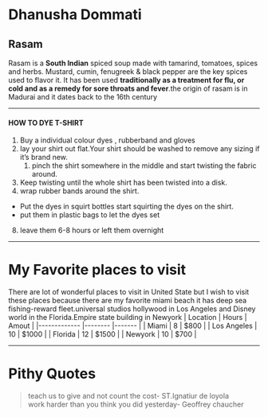 # Dhanusha Dommati
## Rasam
Rasam is a **South Indian** spiced soup made with tamarind, tomatoes, spices and herbs. Mustard, cumin, fenugreek & black pepper are the key spices used to flavor it. It has been used **traditionally as a treatment for flu, or cold and as a remedy for sore throats and fever**.the origin of rasam is in Madurai and it dates back to the 16th century 

---
#### HOW TO DYE T-SHIRT 
1. Buy a individual colour dyes , rubberband and gloves 
2. lay your shirt out flat.Your shirt should be washed to remove any sizing if it’s brand new. 
    1. pinch the shirt somewhere in the middle and start twisting the fabric around. 
4. Keep twisting until the whole shirt has been twisted into a disk.
5. wrap rubber bands around the shirt. 
* Put the dyes in squirt bottles start squirting the dyes on the shirt.
* put them in plastic bags to let the dyes set
8. leave them 6-8 hours or  left them overnight

---
# My Favorite places to visit
There are lot of wonderful places to visit in United State but I wish to visit these places because there are my favorite miami beach it has deep sea fishing-reward fleet.universal studios hollywood in Los Angeles and Disney world in the Florida.Empire state building in Newyork
| Location    	| Hours  	| Amout 	|
|-------------	|--------	|-------	|
| Miami       	| 8      	| $800  	|
| Los Angeles 	| 10     	| $1000 	|
| Florida     	| 12     	| $1500 	|
| Newyork     	| 10     	| $700  	|

---
# Pithy Quotes
> teach us to give and not count the cost- ST.Ignatiur de loyola  
> work harder than you think you did yesterday- Geoffrey chaucher